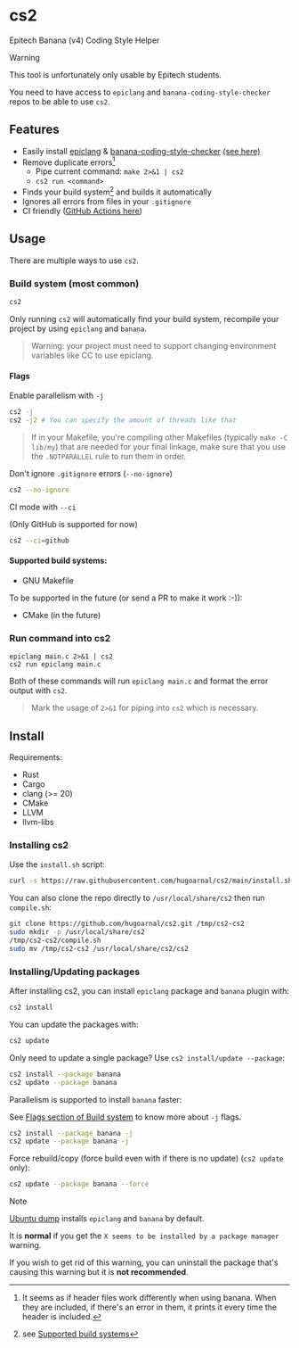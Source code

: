 # cs2

Epitech Banana (v4) Coding Style Helper

> [!WARNING]
> This tool is unfortunately only usable by Epitech students.
>
> You need to have access to `epiclang` and `banana-coding-style-checker` repos to be able to use `cs2`.

## Features

- Easily install [epiclang](https://github.com/Epitech/epiclang) & [banana-coding-style-checker](https://github.com/Epitech/banana-coding-style-checker) [(see here)](#installingupdating-packages)
- Remove duplicate errors[^1]
  - Pipe current command: `make 2>&1 | cs2`
  - `cs2 run <command>`
- Finds your build system[^2] and builds it automatically
- Ignores all errors from files in your `.gitignore`
- CI friendly ([GitHub Actions here](https://github.com/hugoschool/cs2-action))

[^1]: It seems as if header files work differently when using banana. When they are included, if there's an error in them, it prints it every time the header is included.

[^2]: see [Supported build systems](#supported-build-systems)

## Usage

There are multiple ways to use `cs2`.

### Build system (most common)

```sh
cs2
```

Only running `cs2` will automatically find your build system, recompile your project by using `epiclang` and `banana`.

> Warning: your project must need to support changing environment variables like CC to use epiclang.

#### Flags

Enable parallelism with `-j`

```sh
cs2 -j
cs2 -j2 # You can specify the amount of threads like that
```

> If in your Makefile, you're compiling other Makefiles (typically `make -C lib/my`) that are needed for your final linkage, make sure that you use the `.NOTPARALLEL` rule to run them in order.

Don't ignore `.gitignore` errors (`--no-ignore`)

```sh
cs2 --no-ignore
```

CI mode with `--ci`

(Only GitHub is supported for now)

```sh
cs2 --ci=github
```


#### Supported build systems:
- GNU Makefile

To be supported in the future (or send a PR to make it work :-)):
- CMake (in the future)

### Run command into cs2

```
epiclang main.c 2>&1 | cs2
cs2 run epiclang main.c
```

Both of these commands will run `epiclang main.c` and format the error output with `cs2`.

> Mark the usage of `2>&1` for piping into `cs2` which is necessary.

## Install

Requirements:
- Rust
- Cargo
- clang (>= 20)
- CMake
- LLVM
- llvm-libs

### Installing cs2

Use the `install.sh` script:

```sh
curl -s https://raw.githubusercontent.com/hugoarnal/cs2/main/install.sh | sh
```

You can also clone the repo directly to `/usr/local/share/cs2` then run `compile.sh`:
```sh
git clone https://github.com/hugoarnal/cs2.git /tmp/cs2-cs2
sudo mkdir -p /usr/local/share/cs2
/tmp/cs2-cs2/compile.sh
sudo mv /tmp/cs2-cs2 /usr/local/share/cs2/cs2
```

### Installing/Updating packages

After installing cs2, you can install `epiclang` package and `banana` plugin with:

```sh
cs2 install
```

You can update the packages with:
```sh
cs2 update
```

Only need to update a single package? Use `cs2 install/update --package`:
```sh
cs2 install --package banana
cs2 update --package banana
```

Parallelism is supported to install `banana` faster:

See [Flags section of Build system](#flags) to know more about `-j` flags.
```sh
cs2 install --package banana -j
cs2 update --package banana -j
```

Force rebuild/copy (force build even with if there is no update) (`cs2 update` only):
```sh
cs2 update --package banana --force
```

> [!NOTE]
> [Ubuntu dump](https://github.com/Epitech/dump) installs `epiclang` and `banana` by default.
>
> It is **normal** if you get the `X seems to be installed by a package manager` warning.
>
> If you wish to get rid of this warning, you can uninstall the package that's causing this warning but it is **not recommended**.
